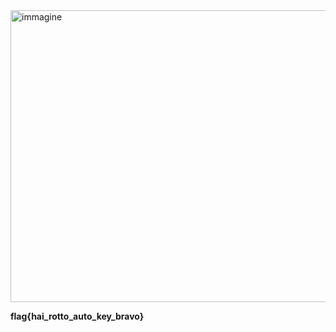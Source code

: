<img width="1007" height="467" alt="immagine" src="https://github.com/user-attachments/assets/982385e1-7989-487d-aece-726f2c3a98bd" />


**flag{hai_rotto_auto_key_bravo}**
